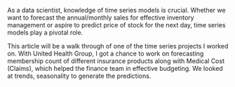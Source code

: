 As a data scientist, knowledge of time series models is crucial. Whether we want to forecast the annual/monthly sales for effective inventory management or aspire to predict price of stock for the next day, time series models play a pivotal role.

This article will be a walk through of one of the time series projects I worked on. With United Health Group, I got a chance to work on forecasting membership count of different insurance products along with Medical Cost (Claims), which helped the finance team in effective budgeting. We looked at trends, seasonality to generate the predictions.
